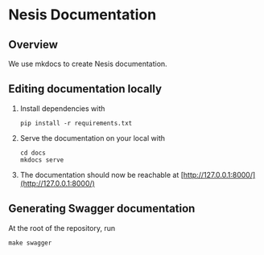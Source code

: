 # Nesis Documentation

## Overview
We use mkdocs to create Nesis documentation.

## Editing documentation locally

1. Install dependencies with
    ```commandline
    pip install -r requirements.txt
    ```
2. Serve the documentation on your local with
    ```commandline
    cd docs
    mkdocs serve
    ```
3. The documentation should now be reachable at [http://127.0.0.1:8000/](http://127.0.0.1:8000/)


## Generating Swagger documentation
At the root of the repository, run

```commandline
make swagger
```

